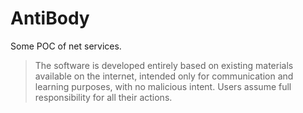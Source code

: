 # AntiBody

Some POC of net services.

> The software is developed entirely based on existing materials available on the internet,
> intended only for communication and learning purposes,
> with no malicious intent.
> Users assume full responsibility for all their actions.